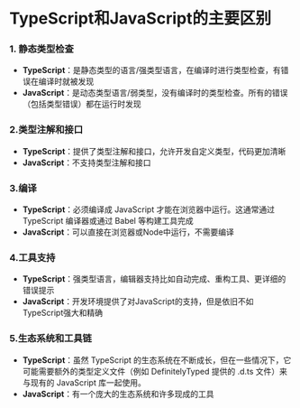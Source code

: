 # TypeScript和JavaScript的主要区别

### 1. 静态类型检查
- **TypeScript**：是静态类型的语言/强类型语言，在编译时进行类型检查，有错误在编译时就被发现
- **JavaScript**：是动态类型语言/弱类型，没有编译时的类型检查。所有的错误（包括类型错误）都在运行时发现

### 2.类型注解和接口
- **TypeScript**：提供了类型注解和接口，允许开发自定义类型，代码更加清晰
- **JavaScript**：不支持类型注解和接口

### 3.编译
- **TypeScript**：必须编译成 JavaScript 才能在浏览器中运行。这通常通过 TypeScript 编译器或通过 Babel 等构建工具完成
- **JavaScript**：可以直接在浏览器或Node中运行，不需要编译
  
### 4.工具支持
- **TypeScript**：强类型语言，编辑器支持比如自动完成、重构工具、更详细的错误提示
- **JavaScript**：开发环境提供了对JavaScript的支持，但是依旧不如TypeScript强大和精确

### 5.生态系统和工具链
- **TypeScript**：虽然 TypeScript 的生态系统在不断成长，但在一些情况下，它可能需要额外的类型定义文件（例如 DefinitelyTyped 提供的 .d.ts 文件）来与现有的 JavaScript 库一起使用。
-  **JavaScript**：有一个庞大的生态系统和许多现成的工具
